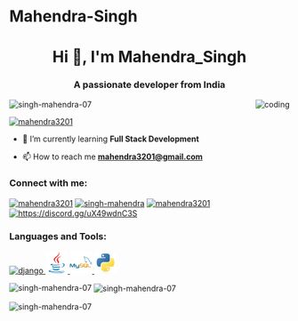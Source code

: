 <!--
### Hi there 👋

**Singh-Mahendra-07/Singh-Mahendra-07** is a ✨ _special_ ✨ repository because its `README.md` (this file) appears on your GitHub profile.

Here are some ideas to get you started:

- 🔭 I’m currently working on ...
- 🌱 I’m currently learning ...
- 👯 I’m looking to collaborate on ...
- 🤔 I’m looking for help with ...
- 💬 Ask me about ...
- 📫 How to reach me: ...
- 😄 Pronouns: ...
- ⚡ Fun fact: ...
-->

# Mahendra-Singh

<h1 align="center">Hi 👋, I'm Mahendra_Singh</h1>
<h3 align="center">A passionate developer from India</h3>
<img align="right" alt = "coding" width"600" src="https://cdn.dribbble.com/users/1162077/screenshots/3848914/programmer.gif">

<p align="left"> <img src="https://komarev.com/ghpvc/?username=singh-mahendra-07&label=Profile%20views&color=0e75b6&style=flat" alt="singh-mahendra-07" /> </p>

<p align="left"> <a href="https://twitter.com/mahendra3201" target="blank"><img src="https://img.shields.io/twitter/follow/mahendra3201?logo=twitter&style=for-the-badge" alt="mahendra3201" /></a> </p>

- 🌱 I’m currently learning **Full Stack Development**

- 📫 How to reach me **mahendra3201@gmail.com**

<h3 align="left">Connect with me:</h3>
<p align="left">
<a href="https://twitter.com/mahendra3201" target="blank"><img align="center" src="https://raw.githubusercontent.com/rahuldkjain/github-profile-readme-generator/master/src/images/icons/Social/twitter.svg" alt="mahendra3201" height="30" width="40" /></a>
<a href="https://linkedin.com/in/singh-mahendra" target="blank"><img align="center" src="https://raw.githubusercontent.com/rahuldkjain/github-profile-readme-generator/master/src/images/icons/Social/linked-in-alt.svg" alt="singh-mahendra" height="30" width="40" /></a>
<a href="https://www.leetcode.com/mahendra3201" target="blank"><img align="center" src="https://raw.githubusercontent.com/rahuldkjain/github-profile-readme-generator/master/src/images/icons/Social/leet-code.svg" alt="mahendra3201" height="30" width="40" /></a>
<a href="https://discord.gg/https://discord.gg/uX49wdnC3S" target="blank"><img align="center" src="https://raw.githubusercontent.com/rahuldkjain/github-profile-readme-generator/master/src/images/icons/Social/discord.svg" alt="https://discord.gg/uX49wdnC3S" height="30" width="40" /></a>
</p>

<h3 align="left">Languages and Tools:</h3>
<p align="left"> <a href="https://www.djangoproject.com/" target="_blank" rel="noreferrer"> <img src="https://cdn.worldvectorlogo.com/logos/django.svg" alt="django" width="40" height="40"/> </a> <a href="https://www.java.com" target="_blank" rel="noreferrer"> <img src="https://raw.githubusercontent.com/devicons/devicon/master/icons/java/java-original.svg" alt="java" width="40" height="40"/> </a> <a href="https://www.mysql.com/" target="_blank" rel="noreferrer"> <img src="https://raw.githubusercontent.com/devicons/devicon/master/icons/mysql/mysql-original-wordmark.svg" alt="mysql" width="40" height="40"/>  </a> <a href="https://www.python.org" target="_blank" rel="noreferrer"> <img src="https://raw.githubusercontent.com/devicons/devicon/master/icons/python/python-original.svg" alt="python" width="40" height="40"/> </a> </p>

<p><img align="left" src="https://github-readme-stats.vercel.app/api/top-langs?username=singh-mahendra-07&show_icons=true&locale=en&layout=compact" alt="singh-mahendra-07" /></p>

<p>&nbsp;<img align="center" src="https://github-readme-stats.vercel.app/api?username=singh-mahendra-07&show_icons=true&locale=en" alt="singh-mahendra-07" /></p>

<p><img align="center" src="https://github-readme-streak-stats.herokuapp.com/?user=singh-mahendra-07&" alt="singh-mahendra-07" /></p>

